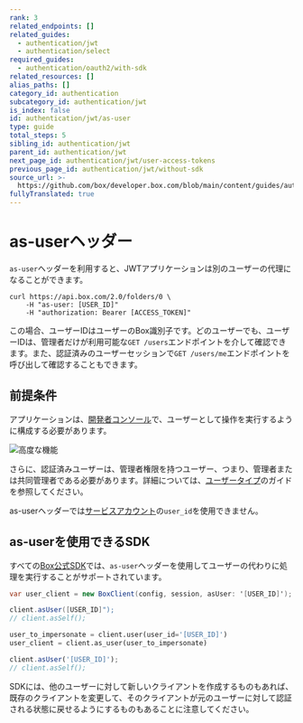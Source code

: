 ```yaml
---
rank: 3
related_endpoints: []
related_guides:
  - authentication/jwt
  - authentication/select
required_guides:
  - authentication/oauth2/with-sdk
related_resources: []
alias_paths: []
category_id: authentication
subcategory_id: authentication/jwt
is_index: false
id: authentication/jwt/as-user
type: guide
total_steps: 5
sibling_id: authentication/jwt
parent_id: authentication/jwt
next_page_id: authentication/jwt/user-access-tokens
previous_page_id: authentication/jwt/without-sdk
source_url: >-
  https://github.com/box/developer.box.com/blob/main/content/guides/authentication/jwt/as-user.md
fullyTranslated: true
---
```

# as-userヘッダー

`as-user`ヘッダーを利用すると、JWTアプリケーションは別のユーザーの代理になることができます。

```curl
curl https://api.box.com/2.0/folders/0 \
    -H "as-user: [USER_ID]"
    -H "authorization: Bearer [ACCESS_TOKEN]"

```

<Message>

この場合、ユーザーIDはユーザーのBox識別子です。どのユーザーでも、ユーザーIDは、管理者だけが利用可能な`GET /users`エンドポイントを介して確認できます。また、認証済みのユーザーセッションで`GET /users/me`エンドポイントを呼び出して確認することもできます。

</Message>

## 前提条件

アプリケーションは、[開発者コンソール][devconsole]で、ユーザーとして操作を実行するように構成する必要があります。

<ImageFrame border center>

![高度な機能](./enable-perform-actions-as-users.png)

</ImageFrame>

さらに、認証済みユーザーは、管理者権限を持つユーザー、つまり、管理者または共同管理者である必要があります。詳細については、[ユーザータイプ](page://platform/user-types)のガイドを参照してください。

<Message>

as-userヘッダーでは[サービスアカウント](page://platform/user-types/#service-account)の`user_id`を使用できません。

</Message>

## as-userを使用できるSDK

すべての[Box公式SDK][sdk]では、`as-user`ヘッダーを使用してユーザーの代わりに処理を実行することがサポートされています。

<Tabs>

<Tab title=".NET">

```csharp
var user_client = new BoxClient(config, session, asUser: '[USER_ID]');

```

</Tab>

<Tab title="Java">

```java
client.asUser([USER_ID]");
// client.asSelf();

```

</Tab>

<Tab title="Python">

```python
user_to_impersonate = client.user(user_id='[USER_ID]')
user_client = client.as_user(user_to_impersonate)

```

</Tab>

<Tab title="Node">

```js
client.asUser('[USER_ID]');
// client.asSelf();

```

</Tab>

</Tabs>

<Message warning>

SDKには、他のユーザーに対して新しいクライアントを作成するものもあれば、既存のクライアントを変更して、そのクライアントが元のユーザーに対して認証される状態に戻せるようにするものもあることに注意してください。

</Message>

[devconsole]: https://app.box.com/developers/console

[sdk]: g://tooling/sdks
